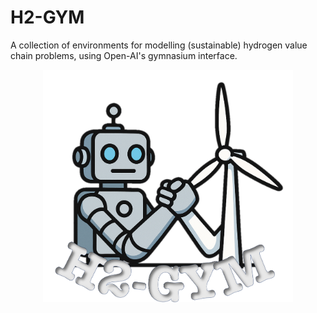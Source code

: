 # H2-GYM

A collection of environments for modelling (sustainable) hydrogen value chain problems, using Open-AI's gymnasium interface. 

<p align="center">
  <img src="png/icon.png" alt="Centered Image" width="400"/>
</p>
